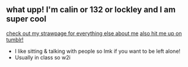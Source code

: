## what upp! I'm calin or 132 or lockley and I am super cool

[check out my strawpage for everything else about me](https://moonsauce.straw.page/) 
[also hit me up on tumblr!](https://www.tumblr.com/calindean)

- I like sitting & talking with people so lmk if you want to be left alone!
- Usually in class so w2i

<!--
**pllayer-132/pllayer-132** is a ✨ _special_ ✨ repository because its `README.md` (this file) appears on your GitHub profile.

Here are some ideas to get you started:

- 🔭 I’m currently working on ...
- 🌱 I’m currently learning ...
- 👯 I’m looking to collaborate on ...
- 🤔 I’m looking for help with ...
- 💬 Ask me about ...
- 📫 How to reach me: ...
- 😄 Pronouns: ...
- ⚡ Fun fact: ...
-->
